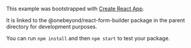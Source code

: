This example was bootstrapped with [Create React App](https://github.com/facebook/create-react-app).

It is linked to the @onebeyond/react-form-builder package in the parent directory for development purposes.

You can run `npm install` and then `npm start` to test your package.
